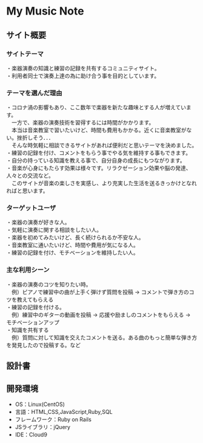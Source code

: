 # My Music Note

## サイト概要
### サイトテーマ
 ・楽器演奏の知識と練習の記録を共有するコミュニティサイト。  
 ・利用者同士で演奏上達の為に助け合う事を目的としています。

### テーマを選んだ理由
 ・コロナ渦の影響もあり、ここ数年で楽器を新たな趣味とする人が増えています。  
  &emsp;一方で、楽器の演奏技術を習得するには時間がかかります。  
  &emsp;本当は音楽教室で習いたいけど、時間も費用もかかる。近くに音楽教室がない。挫折しそう．．．  
  &emsp;そんな時気軽に相談できるサイトがあれば便利だと思いテーマを決めました。  
 ・練習の記録を付け、コメントをもらう事でやる気を維持する事もできます。  
 ・自分の持っている知識を教える事で、自分自身の成長にもつながります。  
 ・音楽が心身にもたらす効果は様々です。リラクゼーション効果や脳の発達、人々との交流など。  
  &emsp;このサイトが音楽の楽しさを実感し、より充実した生活を送るきっかけとなれればと思います。

### ターゲットユーザ
 ・楽器の演奏が好きな人。  
 ・気軽に演奏に関する相談をしたい人。  
 ・楽器を初めてみたいけど、長く続けられるか不安な人。  
 ・音楽教室に通いたいけど、時間や費用が気になる人。  
 ・練習の記録を付け、モチベーションを維持したい人。

### 主な利用シーン
 ・楽器の演奏のコツを知りたい時。  
  &emsp;例）ピアノで練習中の曲が上手く弾けず質問を投稿 → コメントで弾き方のコツを教えてもらえる  
 ・練習の記録を付ける。  
  &emsp;例）練習中のギターの動画を投稿 → 応援や励ましのコメントをもらえる → モチベーションアップ  
 ・知識を共有する  
  &emsp;例）質問に対して知識を交えたコメントを送る。ある曲のもっと簡単な弾き方を発見したので投稿する。など

## 設計書


## 開発環境
- OS：Linux(CentOS)
- 言語：HTML,CSS,JavaScript,Ruby,SQL
- フレームワーク：Ruby on Rails
- JSライブラリ：jQuery
- IDE：Cloud9
